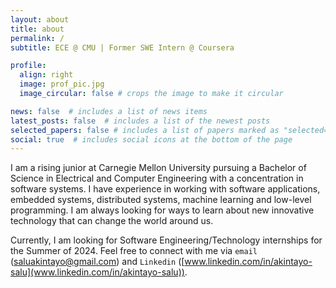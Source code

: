 ```yaml
---
layout: about
title: about
permalink: /
subtitle: ECE @ CMU | Former SWE Intern @ Coursera

profile:
  align: right
  image: prof_pic.jpg
  image_circular: false # crops the image to make it circular

news: false  # includes a list of news items
latest_posts: false  # includes a list of the newest posts
selected_papers: false # includes a list of papers marked as "selected={true}"
social: true  # includes social icons at the bottom of the page
---
```


I am a rising junior at Carnegie Mellon University pursuing a Bachelor of Science in Electrical and Computer Engineering with a concentration in software systems. I have experience in working with software applications, embedded systems, distributed systems, machine learning and low-level programming. I am always looking for ways to learn about new innovative technology that can change the world around us.

Currently, I am looking for Software Engineering/Technology internships for the Summer of 2024. Feel free to connect with me via `email` ([saluakintayo@gmail.com](saluakintayo@gmail.com)) and `Linkedin` ([www.linkedin.com/in/akintayo-salu](www.linkedin.com/in/akintayo-salu)). 